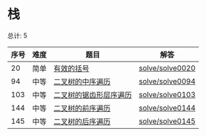 # 栈

<!--- table -->

总计: 5

| 序号 | 难度 | 题目                                                                                                 | 解答                                  |
| ---- | ---- | ---------------------------------------------------------------------------------------------------- | ------------------------------------- |
| 20   | 简单 | [有效的括号](https://leetcode-cn.com/problems/valid-parentheses/)                                    | [solve/solve0020](../solve/solve0020) |
| 94   | 中等 | [二叉树的中序遍历](https://leetcode-cn.com/problems/binary-tree-inorder-traversal/)                  | [solve/solve0094](../solve/solve0094) |
| 103  | 中等 | [二叉树的锯齿形层序遍历](https://leetcode-cn.com/problems/binary-tree-zigzag-level-order-traversal/) | [solve/solve0103](../solve/solve0103) |
| 144  | 中等 | [二叉树的前序遍历](https://leetcode-cn.com/problems/binary-tree-preorder-traversal/)                 | [solve/solve0144](../solve/solve0144) |
| 145  | 中等 | [二叉树的后序遍历](https://leetcode-cn.com/problems/binary-tree-postorder-traversal/)                | [solve/solve0145](../solve/solve0145) |

